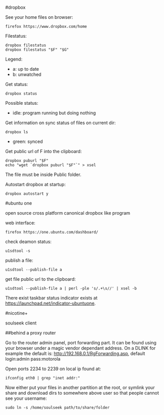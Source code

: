 #dropbox

See your home files on browser:

    firefox https://www.dropbox.com/home

Filestatus:

    dropbox filestatus
    dropbox filestatus "$F" "$G"

Legend:

- a: up to date
- b: unwatched

Get status:

    dropbox status

Possible status:

- idle: program running but doing nothing

Get information on sync status of files on current dir:

    dropbox ls

- green: synced

Get public url of F into the clipboard:

    dropbox puburl "$F"
    echo "wget `dropbox puburl "$F"`" > xsel

The file must be inside Public folder.

Autostart dropbox at startup:

    dropbox autostart y

#ubuntu one

open source cross platform canonical dropbox like program

web interface:

    firefox https://one.ubuntu.com/dashboard/

check deamon status:

    u1sdtool -s

publish a file:

    u1sdtool --publish-file a

get file public url to the clipboard:

    u1sdtool --publish-file a | perl -ple 's/.+\s//' | xsel -b

There exist taskbar status indicator exists at <https://launchpad.net/indicator-ubuntuone>.

#nicotine+

soulseek client

##behind a proxy router

Go to the router admin panel, port forwarding part.
It can be found using your browser under a magic vendor dependant address.
On a DLINK for example the default is: <http://192.168.0.1/RgForwarding.asp>,
default login:admin pass:motorola

Open ports 2234 to 2239 on local ip found at:

    ifconfig eth0 | grep "inet addr:"

Now either put your files in another partition at the root, or symlink
your share and download dirs to somewhere above user so that people cannot
see your username:

    sudo ln -s /home/soulseek path/to/share/folder
